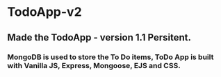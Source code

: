 # TodoApp-v2

## Made the TodoApp - version 1.1 Persitent.

### MongoDB is used to store the To Do items, ToDo App is built with Vanilla JS, Express, Mongoose, EJS and CSS.

